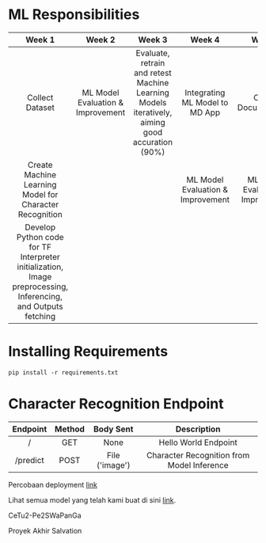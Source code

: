 # ML Responsibilities

| Week 1 | Week 2 | Week 3 | Week 4 | Week 5 |
|:------:|:------:|:------:|:------:|:------:|
| Collect Dataset | ML Model Evaluation & Improvement | Evaluate, retrain and retest Machine Learning Models iteratively, aiming good accuration (90%) | Integrating ML Model to MD App | Create Documentation  |
| Create Machine Learning Model for Character Recognition | |  | ML Model Evaluation & Improvement | ML Model Evaluation & Improvement |
| Develop Python code for TF Interpreter initialization, Image preprocessing, Inferencing, and Outputs fetching | | | |

# Installing Requirements

`pip install -r requirements.txt`

# Character Recognition Endpoint

| Endpoint | Method |           Body Sent          |                 Description                |
|:--------:|:------:|:-----------------------------------:|:------------------------------------------:|
|     /    |   GET  |                 None                |            Hello World Endpoint            |
|     /predict    |  POST  |                 File ('image')               | Character Recognition from Model Inference |

Percobaan deployment [link](https://fastapi-calistung.herokuapp.com/docs)

Lihat semua model yang telah kami buat di sini [link](https://drive.google.com/drive/folders/17BGn8J50Ls_p-1w69yIlcQ4LjwJtX9OT?usp=sharing).  

CeTu2-Pe2SWaPanGa

Proyek Akhir Salvation
